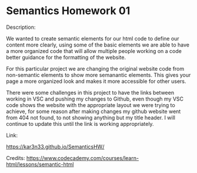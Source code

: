 # Semantics Homework 01

Description:

We wanted to create semantic elements for our html code to define our content more clearly, using some of the basic elements we are able to have a more organized code that will allow multiple people working on a code better guidance for the formatting of the website.

For this particular project we are changing the original website code from non-semantic elements to show more semanantic elements. This gives your page a more organized look and makes it more accessible for other users.

There were some challenges in this project to have the links between working in VSC and pushing my changes to Github, even though my VSC code shows the website with the appropriate layout we were trying to achieve, for some reason after making changes my github website went from 404 not found, to not showing anything but my title header. I will continue to update this until the link is working appropriately.

Link:

https://kar3n33.github.io/SemanticsHW/

Credits:
https://www.codecademy.com/courses/learn-html/lessons/semantic-html

